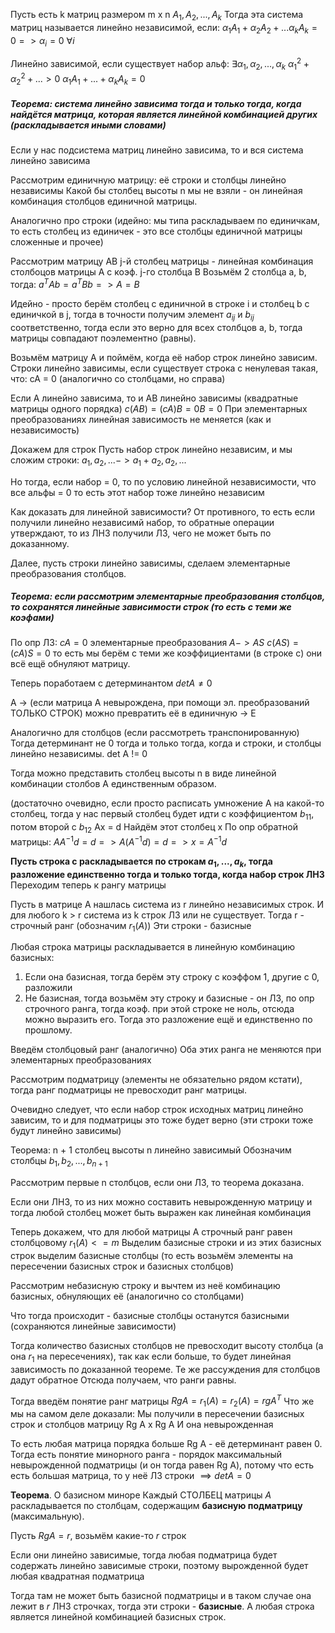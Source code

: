 Пусть есть k матриц размером m x n $A_1, A_2, ..., A_k$
Тогда эта система матриц называется линейно независимой, если:
$\alpha_1A_1 + \alpha_2A_2 + ... \alpha_kA_k = 0 => \alpha_i = 0 \ \forall i$

Линейно зависимой, если существует набор альф:
$\exists \alpha_1, \alpha_2, ..., \alpha_k$
$\alpha_1^2 + \alpha_2^2 + ... > 0$
$\alpha_1A_1 + ... + \alpha_kA_k = 0$
##### **Теорема: система линейно зависима тогда и только тогда, когда найдётся матрица, которая является линейной комбинацией других (раскладывается иными словами)**
Если у нас подсистема матриц линейно зависима, то и вся система линейно зависима
 
Рассмотрим единичную матрицу: её строки и столбцы линейно независимы
Какой бы столбец высоты n мы не взяли - он линейная комбинация столбцов единичной матрицы.

Аналогично про строки (идейно: мы типа раскладываем по единичкам, то есть столбец из единичек - это все столбцы единичной матрицы сложенные и прочее)

Рассмотрим матрицу AB
j-й столбец матрицы - линейная комбинация столбоцов матрицы А с коэф. j-го столбца B
Возьмём 2 столбца a, b, тогда:
$a^TAb = a^TBb => A = B$

Идейно - просто берём столбец с единичной в строке i и столбец b с единичкой в j, тогда в точности получим элемент $a_{ij}$ и $b_{ij}$ соответственно, тогда если это верно для всех столбцов a, b, тогда матрицы совпадают поэлементно (равны).

Возьмём матрицу А и поймём, когда её набор строк линейно зависим.
Строки линейно зависимы, если существует строка c ненулевая такая, что:
cA = 0 (аналогично со столбцами, но справа)

Если А линейно зависима, то и AB линейно зависимы (квадратные матрицы одного порядка)
$c(AB) = (cA)B = 0B = 0$
При элементарных преобразованиях линейная зависимость не меняется (как и независимость)

Докажем для строк
Пусть набор строк линейно независим, и мы сложим строки:
$a_1, a_2, ... -> a_1 + a_2, a_2, ...$

Но тогда, если набор = 0, то по условию линейной независимости, что все альфы = 0 то есть этот набор тоже линейно независим

Как доказать для линейной зависимости? От противного, то есть если получили линейно независимй набор, то обратные операции утверждают, то из ЛНЗ получили ЛЗ, чего не может быть по доказанному.

Далее, пусть строки линейно зависимы, сделаем элементарные преобразования столбцов.
##### Теорема: если рассмотрим элементарные преобразования столбцов, то сохранятся линейные зависимости строк (то есть с теми же коэфами)
По опр ЛЗ:
$cA = 0$
элементарные преобразования $A -> AS$
$c(AS) = (cA)S = 0$
то есть мы берём с теми же коэффициентами (в строке c) они всё ещё обнуляют матрицу.

Теперь поработаем с детерминантом
$det A \ne 0$

A -> (если матрица А невырождена, при помощи эл. преобразований ТОЛЬКО СТРОК) можно превратить её в единичную -> E

Аналогично для столбцов (если рассмотреть транспонированную)
Тогда детерминант не 0 тогда и только тогда, когда и строки, и столбцы линейно независимы.
det A != 0

Тогда можно представить столбец высоты n в виде линейной комбинации столбов А единственным образом.

(достаточно очевидно, если просто расписать умножение А на какой-то столбец, тогда у нас первый столбец будет идти с коэффициентом $b_{11}$, потом второй с $b_{12}$
Ax = d
Найдём этот столбец x
По опр обратной матрицы:
$AA^{-1}d = d => A(A^{-1}d) = d => x = A^{-1}d$


**Пусть строка c раскладывается по строкам $a_1, ..., a_k$, тогда разложение единственно тогда и только тогда, когда набор строк ЛНЗ**
Переходим теперь к рангу матрицы

Пусть в матрице А нашлась система из r линейно независимых строк. И для любого k > r система из k строк ЛЗ или не существует.
Тогда r - строчный ранг (обозначим $r_1(A)$)
Эти строки - базисные

Любая строка матрицы раскладывается в линейную комбинацию базисных:
1) Если она базисная, тогда берём эту строку с коэффом 1, другие с 0, разложили
2) Не базисная, тогда возьмём эту строку и базисные - он ЛЗ, по опр строчного ранга, тогда коэф. при этой строке не ноль, отсюда можно выразить его.
Тогда это разложение ещё и единственно по прошлому.

Введём столбцовый ранг (аналогично)
Оба этих ранга не меняются при элементарных преобразованиях

Рассмотрим подматрицу (элементы не обязательно рядом кстати), тогда ранг подматрицы не превосходит ранг матрицы.

Очевидно следует, что если набор строк исходных матриц линейно зависим, то и для подматрицы это тоже будет верно (эти строки тоже будут линейно зависимы)

Теорема: n + 1 столбец высоты n линейно зависимый
Обозначим столбцы $b_1, b_2, ..., b_{n+1}$

Рассмотрим первые n столбцов, если они ЛЗ, то теорема доказана.

Если они ЛНЗ, то из них можно составить невырожденную матрицу и тогда любой столбец может быть выражен как линейная комбинация

Теперь докажем, что для любой матрицы A строчный ранг равен столбцовому
$r_1(A) <= m$
Выделим базисные строки и из этих базисных строк выделим базисные столбцы (то есть возьмём элементы на пересечении базисных строк и базисных столбцов)

Рассмотрим небазисную строку и вычтем из неё комбинацию базисных, обнуляющих её (аналогично со столбцами)

Что тогда происходит - базисные столбцы останутся базисными (сохраняются линейные зависимости)

Тогда количество базисных столбцов не превосходит высоту столбца (а она $r_1$ на пересечениях), так как если больше, то будет линейная зависимость по доказанной теореме.
Те же рассуждения для столбцов дадут обратное
Отсюда получаем, что ранги равны.

Тогда введём понятие ранг матрицы
$Rg A = r_1(A) = r_2(A) = rg A^T$
Что же мы на самом деле доказали:
Мы получили в пересечении базисных строк и столбцов матрицу Rg A x Rg A
И она невырожденная 

То есть любая матрица порядка больше Rg A - её детерминант равен 0.
Тогда есть понятие минорного ранга - порядок максимальный невырожденной подматрицы (и он тогда равен Rg A), потому что есть есть большая матрица, то у неё ЛЗ строки $\implies det A = 0$

**Теорема**. О базисном миноре
Каждый СТОЛБЕЦ матрицы $A$ раскладывается по столбцам, содержащим **базисную подматрицу** (максимальную).

Пусть $Rg A = r$, возьмём какие-то $r$ строк

Если они линейно зависимые, тогда любая подматрица будет содержать линейно зависимые строки, поэтому вырожденной будет любая квадратная подматрица

Тогда там не может быть базисной подматрицы и в таком случае она лежит в $r$ ЛНЗ строчках, тогда эти строки - **базисные**. А любая строка является линейной комбинацией базисных строк.